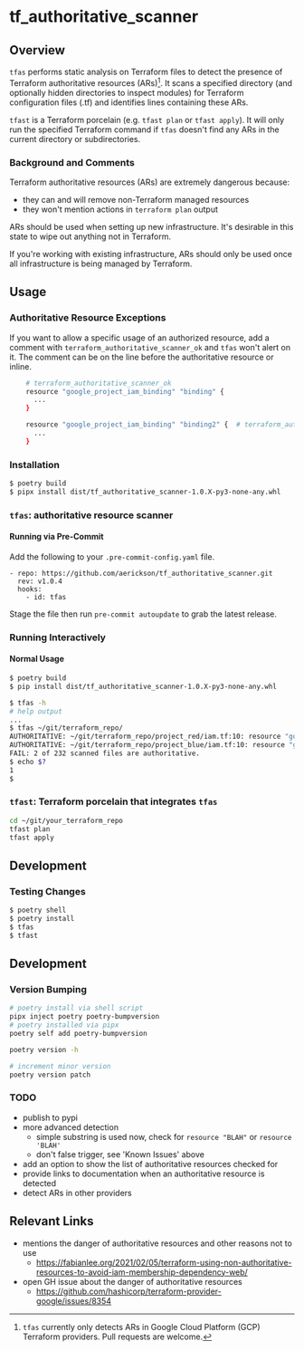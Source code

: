 # tf_authoritative_scanner


## Overview

`tfas` performs static analysis on Terraform files to detect the presence of Terraform authoritative resources (ARs)[^1]. It scans a specified directory (and optionally hidden directories to inspect modules) for Terraform configuration files (.tf) and identifies lines containing these ARs.

`tfast` is a Terraform porcelain (e.g. `tfast plan` or `tfast apply`). It will only run the specified Terraform command if `tfas` doesn't find any ARs in the current directory or subdirectories.

[^1]:`tfas` currently only detects ARs in Google Cloud Platform (GCP) Terraform providers. Pull requests are welcome.


### Background and Comments

Terraform authoritative resources (ARs) are extremely dangerous because:
- they can and will remove non-Terraform managed resources
- they won't mention actions in `terraform plan` output

ARs should be used when setting up new infrastructure. It's desirable in this state to wipe out anything not in Terraform.

If you're working with existing infrastructure, ARs should only be used once all infrastructure is being managed by Terraform.


## Usage


### Authoritative Resource Exceptions

If you want to allow a specific usage of an authorized resource, add a comment with `terraform_authoritative_scanner_ok` and `tfas` won't alert on it. The comment can be on the line before the authoritative resource or inline.

```bash
    # terraform_authoritative_scanner_ok
    resource "google_project_iam_binding" "binding" {
      ...
    }

    resource "google_project_iam_binding" "binding2" {  # terraform_authoritative_scanner_ok
      ...
    }
```


### Installation

```bash
$ poetry build
$ pipx install dist/tf_authoritative_scanner-1.0.X-py3-none-any.whl
```


### `tfas`: authoritative resource scanner


#### Running via Pre-Commit

Add the following to your `.pre-commit-config.yaml` file.

```
- repo: https://github.com/aerickson/tf_authoritative_scanner.git
  rev: v1.0.4
  hooks:
    - id: tfas
```

Stage the file then run `pre-commit autoupdate` to grab the latest release.


### Running Interactively


#### Normal Usage

```bash
$ poetry build
$ pip install dist/tf_authoritative_scanner-1.0.X-py3-none-any.whl

$ tfas -h
# help output
...
$ tfas ~/git/terraform_repo/
AUTHORITATIVE: ~/git/terraform_repo/project_red/iam.tf:10: resource "google_project_iam_binding" "compute_admin" {
AUTHORITATIVE: ~/git/terraform_repo/project_blue/iam.tf:10: resource "google_project_iam_binding" "compute_admin" {
FAIL: 2 of 232 scanned files are authoritative.
$ echo $?
1
$
```


### `tfast`: Terraform porcelain that integrates `tfas`

```bash
cd ~/git/your_terraform_repo
tfast plan
tfast apply
```


## Development


### Testing Changes

```bash
$ poetry shell
$ poetry install
$ tfas
$ tfast
```

## Development


### Version Bumping

```bash
# poetry install via shell script
pipx inject poetry poetry-bumpversion
# poetry installed via pipx
poetry self add poetry-bumpversion

poetry version -h

# increment minor version
poetry version patch
```


### TODO

- publish to pypi
- more advanced detection
  - simple substring is used now, check for `resource "BLAH"` or `resource 'BLAH'`
  - don't false trigger, see 'Known Issues' above
- add an option to show the list of authoritative resources checked for
- provide links to documentation when an authoritative resource is detected
- detect ARs in other providers


## Relevant Links

- mentions the danger of authoritative resources and other reasons not to use
  - https://fabianlee.org/2021/02/05/terraform-using-non-authoritative-resources-to-avoid-iam-membership-dependency-web/
- open GH issue about the danger of authoritative resources
  - https://github.com/hashicorp/terraform-provider-google/issues/8354
